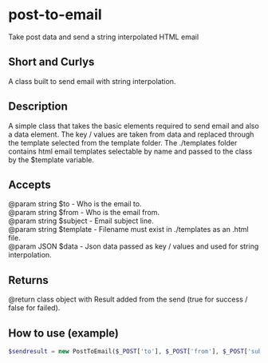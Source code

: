# post-to-email
Take post data and send a string interpolated HTML email

## Short and Curlys
A class built to send email with string interpolation.

## Description
A simple class that takes the basic elements required to send email and
also a data element. The key / values are taken from data and replaced through
the template selected from the template folder. 
The ./templates folder contains html email templates selectable by name 
and passed to the class by the $template variable.

## Accepts
@param string $to - Who is the email to.\
@param string $from - Who is the email from.\
@param string $subject - Email subject line.\
@param string $template - Filename must exist in ./templates as an .html file.\
@param JSON $data - Json data passed as key / values and used for string interpolation.

## Returns
@return class object with Result added from the send (true for success / false for failed).

## How to use (example)

```php
$sendresult = new PostToEmail($_POST['to'], $_POST['from'], $_POST['subject'], $_POST['template'], $_POST['data']);
```